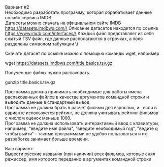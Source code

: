 Вариант #2\
Необходимо разработать программу, которая обрабатывает данные онлайн сервиса IMDB.\
Датасеты можно скачать на официальном сайте IMDB https://datasets.imdbws.com/\
Описание датасетов находится по ссылке https://www.imdb.com/interfaces/\
Каждый файл представляет из себя сжатый TSV файл, где данные располагаются в строчках, а поля разделены символом табуляции \t

Скачать датасет по ссылке можно с помощью команды wget, например

wget https://datasets.imdbws.com/title.basics.tsv.gz

Полученные файлы нужно распаковать

gunzip title.basics.tsv.gz

Программа должна принимать необходимые для работы имена распакованных файлов в качестве аргументов командной строки и выводить данные в стандартный вывод.\
Программа не должна брать в расчет фильмы для взрослых, и , если в варианте используется рейтинг, не должна учитывать рейтинг фильмов с числом оценок меньше 1000.\
Программа не должна использовать интерактивный ввод с клавиатуры, например, "введите имя файла", "введите необходимый год", "ведите q чтобы выйти" - такими программами не удобно пользоваться и их разработка занимает больше времени.

Ваш вариант:\
Вывести русские названия (при наличии) всех фильмов, которые снял режиссер, имя которого переданно в аргументах командной строки
